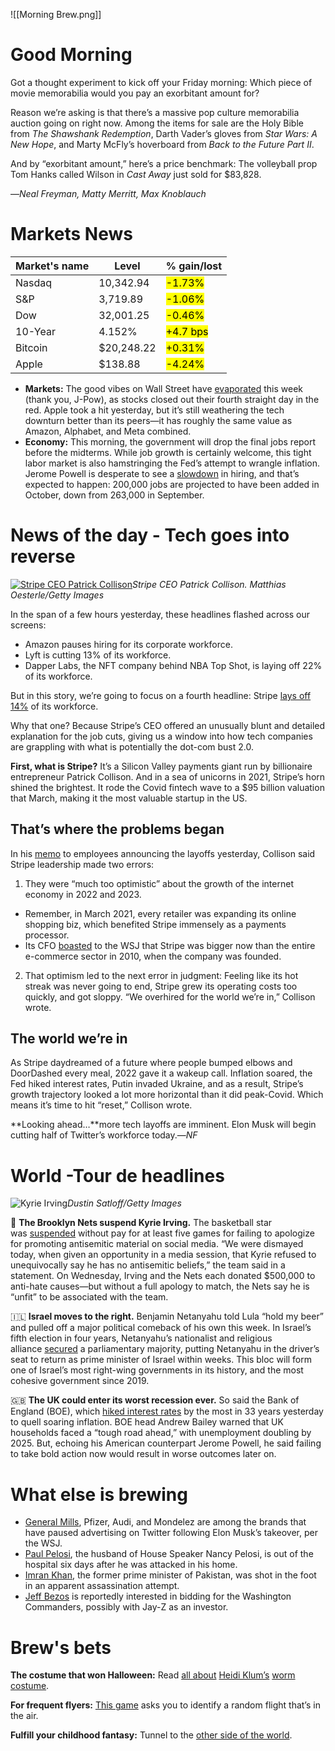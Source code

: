 ![[Morning Brew.png]]
# Good Morning
Got a thought experiment to kick off your Friday morning: Which piece of movie memorabilia would you pay an exorbitant amount for?

Reason we’re asking is that there’s a massive pop culture memorabilia auction going on right now. Among the items for sale are the Holy Bible from _The Shawshank Redemption_, Darth Vader’s gloves from _Star Wars: A New Hope_, and Marty McFly’s hoverboard from _Back to the Future Part II_.

And by “exorbitant amount,” here’s a price benchmark: The volleyball prop Tom Hanks called Wilson in _Cast Away_ just sold for $83,828.

—_Neal Freyman, Matty Merritt, Max Knoblauch_
# Markets News
| Market's name | Level      | % gain/lost                              |
| ------------- | ---------- | ---------------------------------------- |
| Nasdaq        | 10,342.94  | <mark class="hltr-red">-1.73%</mark>     |
| S&P           | 3,719.89   | <mark class="hltr-red">-1.06%</mark>     |
| Dow           | 32,001.25  | <mark class="hltr-red">-0.46%</mark>     |
| 10-Year       | 4.152%     | <mark class="hltr-green">+4.7 bps</mark> |
| Bitcoin       | $20,248.22 | <mark class="hltr-green">+0.31%</mark>   |
| Apple         | $138.88    | <mark class="hltr-red">-4.24%</mark>     |
-   **Markets:** The good vibes on Wall Street have [evaporated](https://link.morningbrew.com/click/29588147.3700852/aHR0cHM6Ly93d3cuY25iYy5jb20vMjAyMi8xMS8wMi9zdG9jay1tYXJrZXQtZnV0dXJlcy1vcGVuLXRvLWNsb3NlLW5ld3MuaHRtbA/6360d8c913646a717506c2efBff7ce2d2) this week (thank you, J-Pow), as stocks closed out their fourth straight day in the red. Apple took a hit yesterday, but it’s still weathering the tech downturn better than its peers—it has roughly the same value as Amazon, Alphabet, and Meta combined.
-   **Economy:** This morning, the government will drop the final jobs report before the midterms. While job growth is certainly welcome, this tight labor market is also hamstringing the Fed’s attempt to wrangle inflation. Jerome Powell is desperate to see a [slowdown](https://link.morningbrew.com/click/29588147.3700852/aHR0cHM6Ly93d3cuY25uLmNvbS8yMDIyLzExLzAzL2Vjb25vbXkvam9icy1yZXBvcnQtb2N0b2Jlci1taWR0ZXJtcy9pbmRleC5odG1s/6360d8c913646a717506c2efB39b59361) in hiring, and that’s expected to happen: 200,000 jobs are projected to have been added in October, down from 263,000 in September.
# News of the day - Tech goes into reverse
[![Stripe CEO Patrick Collison](https://ci4.googleusercontent.com/proxy/HX2jm9B1R-BuOuquuX4tiASPz7XUQrUN_tFPyTrpgh8bsporPPoHmRKmUwHjLz5wsGftXMl-zOfLK8UeSiDfeVsLZ4Yha6yHEFX8a95LFjtpisc-yAfwTxp9whx8-FVGUh7vad3lqRbTjJafoehsh_oZXdA1XdhDR7B1vLB0GnkjuWZdYsAGJ9RcH9YUvHdNpw=s0-d-e1-ft#https://cdn.sanity.io/images/bl383u0v/production/4fd5006ff3b5ea387bc8e2a11843c7b6fb666f42-1500x1000.jpg?w=670&q=70&auto=format)](https://link.morningbrew.com/click/29588147.3700852/aHR0cHM6Ly93d3cubW9ybmluZ2JyZXcuY29tL2RhaWx5L3N0b3JpZXMvMjAyMi8xMS8wMy90ZWNoLWxheW9mZnMtY2FtZS1mYXN0LWFuZC1mdXJpb3VzLW9uLXRodXJzZGF5P3V0bV9jYW1wYWlnbj1tYiZ1dG1fbWVkaXVtPW5ld3NsZXR0ZXImdXRtX3NvdXJjZT1tb3JuaW5nX2JyZXcmbWlkPTIzMGRmNzAyNDdkOTY2NmQwMzQwOTgwOWNlNTE2NGRk/6360d8c913646a717506c2efC5c5e11f8)_Stripe CEO Patrick Collison. Matthias Oesterle/Getty Images_

In the span of a few hours yesterday, these headlines flashed across our screens:

-   Amazon pauses hiring for its corporate workforce.
-   Lyft is cutting 13% of its workforce.
-   Dapper Labs, the NFT company behind NBA Top Shot, is laying off 22% of its workforce.

But in this story, we’re going to focus on a fourth headline: Stripe [lays off 14%](https://link.morningbrew.com/click/29588147.3700852/aHR0cHM6Ly93d3cuY25iYy5jb20vMjAyMi8xMS8wMy9zdHJpcGUtcGxhbnMtdG8tbGF5LW9mZi0xNHBlcmNlbnQtb2Ytd29ya2Vycy5odG1sP3V0bV9jYW1wYWlnbj1tYiZ1dG1fbWVkaXVtPW5ld3NsZXR0ZXImdXRtX3NvdXJjZT1tb3JuaW5nX2JyZXc/6360d8c913646a717506c2efB89be081b) of its workforce.

Why that one? Because Stripe’s CEO offered an unusually blunt and detailed explanation for the job cuts, giving us a window into how tech companies are grappling with what is potentially the dot-com bust 2.0.

**First, what is Stripe?** It’s a Silicon Valley payments giant run by billionaire entrepreneur Patrick Collison. And in a sea of unicorns in 2021, Stripe’s horn shined the brightest. It rode the Covid fintech wave to a $95 billion valuation that March, making it the most valuable startup in the US.

## That’s where the problems began

In his [memo](https://link.morningbrew.com/click/29588147.3700852/aHR0cHM6Ly9zdHJpcGUuY29tL25ld3Nyb29tL25ld3MvY2VvLXBhdHJpY2stY29sbGlzb25zLWVtYWlsLXRvLXN0cmlwZS1lbXBsb3llZXM_dXRtX2NhbXBhaWduPW1iJnV0bV9tZWRpdW09bmV3c2xldHRlciZ1dG1fc291cmNlPW1vcm5pbmdfYnJldw/6360d8c913646a717506c2efB47519056) to employees announcing the layoffs yesterday, Collison said Stripe leadership made two errors:

1. They were “much too optimistic” about the growth of the internet economy in 2022 and 2023.

-   Remember, in March 2021, every retailer was expanding its online shopping biz, which benefited Stripe immensely as a payments processor.
-   Its CFO [boasted](https://link.morningbrew.com/click/29588147.3700852/aHR0cHM6Ly93d3cud3NqLmNvbS9hcnRpY2xlcy9maW50ZWNoLXN0cmlwZS1zY29yZXMtYmxvY2tidXN0ZXItOTUtYmlsbGlvbi12YWx1YXRpb24tMTE2MTU3NjMyMDk_bW9kPWFydGljbGVfaW5saW5l/6360d8c913646a717506c2efB5387e012) to the WSJ that Stripe was bigger now than the entire e-commerce sector in 2010, when the company was founded.

2. That optimism led to the next error in judgment: Feeling like its hot streak was never going to end, Stripe grew its operating costs too quickly, and got sloppy. “We overhired for the world we’re in,” Collison wrote.

## The world we’re in

As Stripe daydreamed of a future where people bumped elbows and DoorDashed every meal, 2022 gave it a wakeup call. Inflation soared, the Fed hiked interest rates, Putin invaded Ukraine, and as a result, Stripe’s growth trajectory looked a lot more horizontal than it did peak-Covid. Which means it’s time to hit “reset,” Collison wrote.

**Looking ahead…**more tech layoffs are imminent. Elon Musk will begin cutting half of Twitter’s workforce today.—_NF_
# World -Tour  de headlines
![Kyrie Irving](https://ci5.googleusercontent.com/proxy/8oxDZCWv0XI0lrImEedBbYe_wmelt_aZTCSDpppcyRRr2axuxcYhnNoBW6GM3Kc6AVA8kFknKMNlR-lo6s0t6z1QqgNM7vzn7pbNg6QitRsAYojnWOvfoD7BUSm0pVe3JJWAZzDODE7k726vkZkVDUlfPMjwBTROHnEKr7KwCP-vyjihJaWpbVXIg55CqMjLMQ=s0-d-e1-ft#https://cdn.sanity.io/images/bl383u0v/production/97b5202fc6116734aa48a6e3319b238bf37770b4-4327x2885.jpg?w=670&q=70&auto=format)_Dustin Satloff/Getty Images_

🏀 **The Brooklyn Nets suspend Kyrie Irving.** The basketball star was [suspended](https://link.morningbrew.com/click/29588147.3700852/aHR0cHM6Ly9hcG5ld3MuY29tL2FydGljbGUvYnJvb2tseW4tbmV0cy1uYmEtc3BvcnRzLWJhc2tldGJhbGwtOTk2N2ZlMGE3ZDUxOWVjODhiYjY5NjUzOTAzMjY5YTM_dXRtX3NvdXJjZT1ob21lcGFnZSZ1dG1fbWVkaXVtPVRvcE5ld3MmdXRtX2NhbXBhaWduPXBvc2l0aW9uXzA2/6360d8c913646a717506c2efBc8d6588c) without pay for at least five games for failing to apologize for promoting antisemitic material on social media. “We were dismayed today, when given an opportunity in a media session, that Kyrie refused to unequivocally say he has no antisemitic beliefs,” the team said in a statement. On Wednesday, Irving and the Nets each donated $500,000 to anti-hate causes—but without a full apology to match, the Nets say he is “unfit” to be associated with the team.

🇮🇱 **Israel moves to the right.** Benjamin Netanyahu told Lula “hold my beer” and pulled off a major political comeback of his own this week. In Israel’s fifth election in four years, Netanyahu’s nationalist and religious alliance [secured](https://link.morningbrew.com/click/29588147.3700852/aHR0cHM6Ly93d3cuYmJjLmNvbS9uZXdzL3dvcmxkLW1pZGRsZS1lYXN0LTYzNDkwODA2P3V0bV9jYW1wYWlnbj1tYiZ1dG1fbWVkaXVtPW5ld3NsZXR0ZXImdXRtX3NvdXJjZT1tb3JuaW5nX2JyZXc/6360d8c913646a717506c2efBaa87ec18) a parliamentary majority, putting Netanyahu in the driver’s seat to return as prime minister of Israel within weeks. This bloc will form one of Israel’s most right-wing governments in its history, and the most cohesive government since 2019.

🇬🇧 **The UK could enter its worst recession ever.** So said the Bank of England (BOE), which [hiked interest rates](https://link.morningbrew.com/click/29588147.3700852/aHR0cHM6Ly93d3cuYmJjLmNvbS9uZXdzL2J1c2luZXNzLTYzNDcxNzI1P3V0bV9jYW1wYWlnbj1tYiZ1dG1fbWVkaXVtPW5ld3NsZXR0ZXImdXRtX3NvdXJjZT1tb3JuaW5nX2JyZXc/6360d8c913646a717506c2efB09550d6d) by the most in 33 years yesterday to quell soaring inflation. BOE head Andrew Bailey warned that UK households faced a “tough road ahead,” with unemployment doubling by 2025. But, echoing his American counterpart Jerome Powell, he said failing to take bold action now would result in worse outcomes later on.
# What else is brewing
-   [General Mills](https://link.morningbrew.com/click/29588147.3700852/aHR0cHM6Ly93d3cud3NqLmNvbS9hcnRpY2xlcy9nZW5lcmFsLW1pbGxzLWF1ZGktYW5kLXBmaXplci1qb2luLWdyb3dpbmctbGlzdC1vZi1jb21wYW5pZXMtcGF1c2luZy10d2l0dGVyLWFkcy0xMTY2NzUwNzc2NT9tb2Q9aHBfbGVhZF9wb3Mx/6360d8c913646a717506c2efB92efc7ed), Pfizer, Audi, and Mondelez are among the brands that have paused advertising on Twitter following Elon Musk’s takeover, per the WSJ.
-   [Paul Pelosi](https://link.morningbrew.com/click/29588147.3700852/aHR0cHM6Ly93d3cuYmJjLmNvbS9uZXdzL3dvcmxkLXVzLWNhbmFkYS02MzUwODQwMz91dG1fY2FtcGFpZ249bWImdXRtX21lZGl1bT1uZXdzbGV0dGVyJnV0bV9zb3VyY2U9bW9ybmluZ19icmV3/6360d8c913646a717506c2efB1fd273a1), the husband of House Speaker Nancy Pelosi, is out of the hospital six days after he was attacked in his home.
-   [Imran Khan](https://link.morningbrew.com/click/29588147.3700852/aHR0cHM6Ly93d3cuY25uLmNvbS8yMDIyLzExLzAzL2FzaWEvaW1yYW4ta2hhbi1wYWtpc3Rhbi1yYWxseS1pbnRsL2luZGV4Lmh0bWw_dXRtX2NhbXBhaWduPW1iJnV0bV9tZWRpdW09bmV3c2xldHRlciZ1dG1fc291cmNlPW1vcm5pbmdfYnJldw/6360d8c913646a717506c2efBc6838d80), the former prime minister of Pakistan, was shot in the foot in an apparent assassination attempt.
-   [Jeff Bezos](https://link.morningbrew.com/click/29588147.3700852/aHR0cHM6Ly93d3cuYmxvb21iZXJnLmNvbS9uZXdzL2FydGljbGVzLzIwMjItMTEtMDMvamVmZi1iZXpvcy1tYXktYmlkLW9uLW5mbC1zLWNvbW1hbmRlcnMtd2l0aC1qYXktei13YXBvLXNheXM_c3JuZD1wcmVtaXVtJnNyZWY9S2tQenBadno/6360d8c913646a717506c2efB96daf9df) is reportedly interested in bidding for the Washington Commanders, possibly with Jay-Z as an investor.
# Brew's bets
**The costume that won Halloween:** Read [all about](https://link.morningbrew.com/click/29588147.3700852/aHR0cHM6Ly93d3cubmV3eW9ya2VyLmNvbS9jdWx0dXJlL2FubmFscy1vZi1hcHBlYXJhbmNlcy90aGUtZ2FsdmFuaXppbmctYm9keS1ob3Jyb3Itb2YtaGVpZGkta2x1bXMtd29ybS1jb3N0dW1lP3V0bV9zb3VyY2U9c3Vic3RhY2smdXRtX21lZGl1bT1lbWFpbA/6360d8c913646a717506c2efB7ca8a8fc) [Heidi Klum’s](https://link.morningbrew.com/click/29588147.3700852/aHR0cHM6Ly93d3cudm9ndWUuY28udWsvbmV3cy9hcnRpY2xlL2hlaWRpLWtsdW0taGFsbG93ZWVuLXdvcm0tY29zdHVtZT91dG1fY2FtcGFpZ249bWImdXRtX21lZGl1bT1uZXdzbGV0dGVyJnV0bV9zb3VyY2U9bW9ybmluZ19icmV3/6360d8c913646a717506c2efB96fbd7bc) [worm costume](https://link.morningbrew.com/click/29588147.3700852/aHR0cHM6Ly93d3cuY25ldC5jb20vY3VsdHVyZS9pbnRlcm5ldC9oZWlkaS1rbHVtcy13b3JtLWNvc3R1bWUtaXMtdGhlLWdyZWF0ZXN0LWhhbGxvd2Vlbi1vdXRmaXQtb2YtYWxsLXRpbWUvP3V0bV9jYW1wYWlnbj1tYiZ1dG1fbWVkaXVtPW5ld3NsZXR0ZXImdXRtX3NvdXJjZT1tb3JuaW5nX2JyZXc/6360d8c913646a717506c2efB9a6058c7).

**For frequent flyers:** [This game](https://link.morningbrew.com/click/29588147.3700852/aHR0cHM6Ly9mbGlnaHRndWVzc2VyLmNvbS9wbGF5Lz91dG1fY2FtcGFpZ249bWImdXRtX21lZGl1bT1uZXdzbGV0dGVyJnV0bV9zb3VyY2U9bW9ybmluZ19icmV3/6360d8c913646a717506c2efBfef4f0ac) asks you to identify a random flight that’s in the air.

**Fulfill your childhood fantasy:** Tunnel to the [other side of the world](https://link.morningbrew.com/click/29588147.3700852/aHR0cHM6Ly93d3cuYW50aXBvZGVzbWFwLmNvbS8_dXRtX2NhbXBhaWduPW1iJnV0bV9tZWRpdW09bmV3c2xldHRlciZ1dG1fc291cmNlPW1vcm5pbmdfYnJldw/6360d8c913646a717506c2efB408b898c).